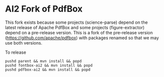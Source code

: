 AI2 Fork of PdfBox
==================

This fork exists because some projects (science-parse) depend on the latest release of Apache PdfBox and some projects (figure-extractor) depend on a pre-release version. This is a fork of the pre-release version (https://github.com/apache/pdfbox) with packages renamed so that we may use both versions.

To release

    pushd parent && mvn install && popd
    pushd fontbox-ai2 && mvn install && popd
    pushd pdfbox-ai2 && mvn install && popd
